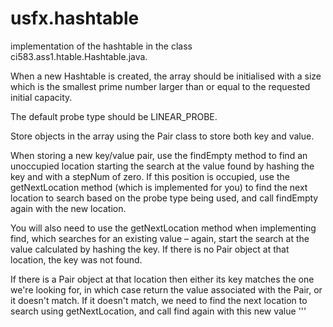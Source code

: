 # usfx.hashtable

implementation of the hashtable in the class ci583.ass1.htable.Hashtable.java. 

When a new Hashtable is created, the array should be initialised with a size which is the smallest prime number larger than or equal to the requested initial capacity. 

The default probe type should be LINEAR_PROBE. 

Store objects in the array using the Pair class to store both key and value. 

When storing a new key/value pair, use the findEmpty method to find an unoccupied location starting the search at the value found by hashing the key and with a stepNum of zero. If this position is occupied, use the getNextLocation method (which is implemented for you) to find the next location to search based on the probe type being used, and call findEmpty again with the new location. 

You will also need to use the getNextLocation method when implementing find, which searches for an existing value – again, start the search at the value calculated by hashing the key. If there is no Pair object at that location, the key was not found. 

If there is a Pair object at that location then either its key matches the one we're looking for, in which case return the value associated with the Pair, or it doesn't match. If it doesn't match, we need to find the next location to search using getNextLocation, and call find again with this new value
'''
